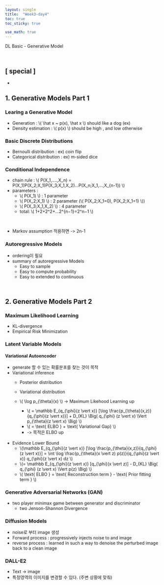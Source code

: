 ```yaml
---
layout: single
title:  "Week3-day4"
toc: true
toc_sticky: true

use_math: true
---
```


DL Basic - Generative Model

<br>

## [ special ]
-

## 1. Generative Models Part 1

### Learing a Generative Model
- Generation : \\( \hat x ~ p(x), \hat x \\) should like a dog (ex)
- Density estimation : \\( p(x) \\) should be high , and low otherwise

### Basic Discrete Distributions
- Bernoulli distribution : ex) coin flip
- Categorical distribution : ex) m-sided dice

### Conditional Independence
- chain rule : \\( P(X_1,....,X_n) = P(X_1)P(X_2;X_1)P(X_3;X_1,X_2)...P(X_n;X_1,...,X_{n-1}) \\)
- parameters : 
    - \\( P(X_1) \\) : 1 parameter 
    - \\( P(X_2;X_1) \\) : 2 parameter (\\( P(X_2;X_1=0), P(X_2;X_1=1) \\))  
    - \\( P(X_3;X_1,X_2) \\) : 4 parameter  
    - total: \\( 1+2+2^2+…2^{n−1}=2^n−1 \\)     
<br>   

- Markov assumption 적용하면 -> 2n-1

### Autoregressive Models
- ordering이 필요
- summary of autoregressive Models
    - Easy to sample
    - Easy to compute probability
    - Easy to extended to continuous
    
<br>
   
## 2. Generative Models Part 2

### Maximum Likelihood Learning
- KL-divergence
- Empirical Risk Minimization

### Latent Variable Models

#### Variational Autoencoder
- generate 할 수 있는 확률분포를 찾는 것이 목적
- Variational inference
    - Posterior distribution
    - Variational distribution 
    
    - \\( \log p_{\theta}(x) \\) -> Maximum Likehood Learning up
        - \\( = \mathbb E_{q_{\phi}(z \vert x)} [\log \frac{p_{\theta}(x,z)}{q_{\phi}(z \vert x)}] + D_{KL} \Big( q_{\phi} (z \vert x) \Vert p_{\theta}(z \vert x) \Big) \\)
        - \\( = \text{ ELBO } + \text{ Variational Gap} \\)
        - -> 목적은 ELBO up
<br><br>
- Evidence Lower Bound
    - \\(\mathbb E_{q_{\phi}(z \vert x)} [\log \frac{p_{\theta}(x,z)}{q_{\phi}(z \vert x)}] = \int \log \frac{p_{\theta}(x \vert z) p(z)}{q_{\phi}(z \vert x)} q_{\phi}(z \vert x) dz \\)
    - \\(= \mathbb E_{q_{\phi}(z \vert x)} [q_{\phi}(x \vert z)] - D_{KL} \Big( q_{\phi} (z \vert x) \Vert p(z) \Big) \\)
    - \\( \text{ ELBO } = \text{ Reconstruction term } - \text{ Prior fitting term } \\)

### Generative Adversarial  Networks (GAN)
- two player minimax game between generator and discriminator
    - two Jenson-Shannon Divergence
    
### Diffusion Models
- noise로 부터 image 생성
- Forward process : progressively injects noise to and image
- reverse process : learned in such a way to denoise the perturbed image back to a clean image

### DALL-E2
- Text -> image
- 특정영역의 이미지를 변경할 수 있다. (주변 상황에 맞춰)
